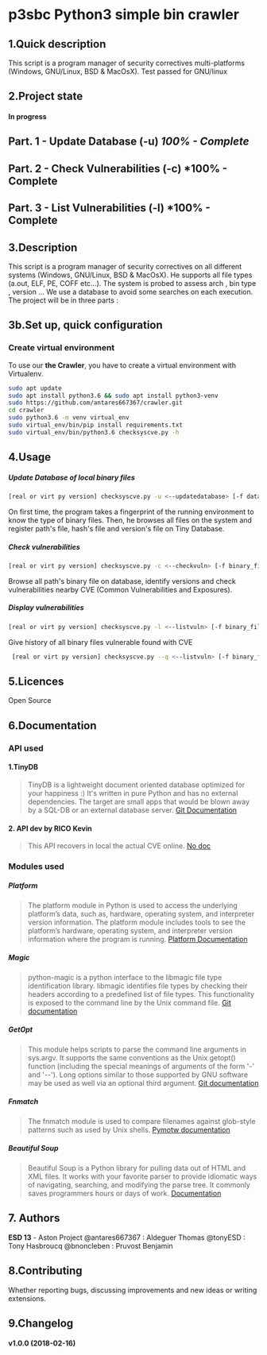 # p3sbc Python3 simple bin crawler

## 1.Quick description

This script is a program manager of security correctives multi-platforms (Windows, GNU/Linux, BSD & MacOsX).
Test passed for GNU/linux
## 2.Project state
#### **In progress**

**Part. 1 - Update Database (-u)**
*100% - Complete*
-----
**Part. 2 - Check Vulnerabilities (-c)**
*100% - Complete
----
**Part. 3 - List Vulnerabilities (-l)**
*100% - Complete
----------
## 3.Description
This script is a program manager of security correctives on all different systems (Windows, GNU/Linux, BSD & MacOsX).
He supports all file types (a.out, ELF, PE, COFF etc...).
The system is probed to assess arch , bin type , version ...
We use a database to avoid some searches on each execution.
The project will be in three parts :
## 3b.Set up, quick configuration
### Create virtual environment
To use our **the Crawler**, you have to create a virtual environment with Virtualenv.
```sh
sudo apt update
sudo apt install python3.6 && sudo apt install python3-venv
sudo https://github.com/antares667367/crawler.git
cd crawler
sudo python3.6 -m venv virtual_env
sudo virtual_env/bin/pip install requirements.txt
sudo virtual_env/bin/python3.6 checksyscve.py -h
```
## 4.Usage
##### Update Database of local binary files
```bash
[real or virt py version] checksyscve.py -u <--updatedatabase> [-f database_filepath]
```
On first time, the program takes a fingerprint of the running environment to know the type of binary files.
Then, he browses all files on the system and register path's file, hash's file and version's file on Tiny Database.
##### Check vulnerabilities
```bash
[real or virt py version] checksyscve.py -c <--checkvuln> [-f binary_filepath]
```
Browse all path's binary file on database, identify versions and check vulnerabilities nearby CVE (Common Vulnerabilities and Exposures).
##### Display vulnerabilities
```bash
[real or virt py version] checksyscve.py -l <--listvuln> [-f binary_filepath]
```
Give history of all binary files vulnerable found with CVE
```bash
 [real or virt py version] checksyscve.py --q <--listvuln> [-f binary_filepath]
```
## 5.Licences
Open Source
## 6.Documentation
### API used
#### 1.TinyDB
>TinyDB is a lightweight document oriented database optimized for your happiness :)
>It's written in pure Python and has no external dependencies.
>The target are small apps that would be blown away by a SQL-DB or an external database server.
[Git Documentation](https://github.com/msiemens/tinydb)
#### 2.  API dev by RICO Kevin
>This API recovers in local the actual CVE online.
[No doc]()
### Modules used
##### Platform
>The platform module in Python is used to access the underlying platform’s data,
>such as, hardware, operating system, and interpreter version information.
>The platform module includes tools to see the platform’s hardware, operating
>system, and interpreter version information where the program is running.
[Platform Documentation](https://docs.platform.sh/)
##### Magic
>python-magic is a python interface to the libmagic file type identification library.
>libmagic identifies file types by checking their headers according to a predefined list of file types.
>This functionality is exposed to the command line by the Unix command file.
[Git documentation](https://github.com/ahupp/python-magic)
##### GetOpt
>This module helps scripts to parse the command line arguments in sys.argv.
>It supports the same conventions as the Unix getopt() function (including the special meanings of arguments of the form '-' and '--').
>Long options similar to those supported by GNU software may be used as well via an optional third argument.
[Git documentation](https://github.com/python/cpython/blob/master/Lib/getopt.py)
##### Fnmatch
>The fnmatch module is used to compare filenames against glob-style patterns such as used by Unix shells.
[Pymotw documentation](https://pymotw.com/2/fnmatch/)
##### Beautiful Soup
>Beautiful Soup is a Python library for pulling data out of HTML and XML files.
>It works with your favorite parser to provide idiomatic ways of navigating, searching, and modifying the parse tree.
>It commonly saves programmers hours or days of work.
[Documentation](http://beautiful-soup-4.readthedocs.io/en/latest/)
## 7. Authors
__ESD 13__ - Aston Project
@antares667367 : Aldeguer Thomas
@tonyESD : Tony Hasbroucq
@bnoncleben : Pruvost Benjamin
## 8.Contributing
Whether reporting bugs, discussing improvements and new ideas or writing extensions.
## 9.Changelog
#### v1.0.0 (2018-02-16)
